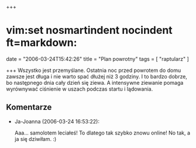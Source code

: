 +++
# vim:set nosmartindent nocindent ft=markdown:
date = "2006-03-24T15:42:26"
title = "Plan powrotny"
tags = [ "raptularz" ]

+++
Wszystko jest przemyślane. Ostatnia noc przed powrotem do domu zawsze jest
długa i nie warto spać dłużej niż 3 godziny. I to bardzo dobrze, bo następnego
dnia cały dzień się ziewa. A intensywne ziewanie pomaga wyrównywać ciśnienie w
uszach podczas startu i lądowania.

<!--more-->

## Komentarze

* Ja-Joanna (2006-03-24 16:53:22): <p>Aaa... samolotem leciałeś! To dlatego tak
  szybko znowu online! No tak, a ja się dziwiłam. :)</p>
